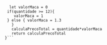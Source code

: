 ```function calculaPrecoTotal(quantidade) {
  let valorMaca = 0
 if(quantidade >= 12){
    valorMaca = 1
 } else { valorMaca = 1.3
   }
   calculaPrecoTotal = quantidade*valorMaca
   return calculaPrecoTotal
}```
